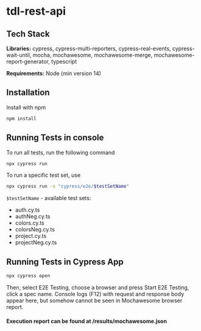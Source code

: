 # tdl-rest-api

## Tech Stack

**Libraries:** cypress, cypress-multi-reporters, cypress-real-events, cypress-wait-until, mocha, mochawesome, mochawesome-merge, mochawesome-report-generator, typescript

**Requirements:** Node (min version 14)


## Installation

Install with npm

```bash
npm install
```
    
## Running Tests in console

To run all tests, run the following command

```bash
npx cypress run
```

To run a specific test set, use
```bash
npx cypress run -s "cypress/e2e/$testSetName"    
```
`$testSetName` - available test sets:

- auth.cy.ts
- authNeg.cy.ts
- colors.cy.ts
- colorsNeg.cy.ts
- project.cy.ts
- projectNeg.cy.ts

## Running Tests in Cypress App

```bash  
npx cypress open
```
Then, select E2E Testing, choose a browser and press Start E2E Testing, click a spec name.
Console logs (F12) with request and response body appear here, but somehow cannot be seen in Mochawesome browser report.

#### Execution report can be found at /results/mochawesome.json
